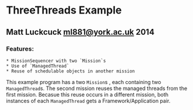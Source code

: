 ThreeThreads Example
 =======

Matt Luckcuck <ml881@york.ac.uk> 2014
-----------------------------------

### Features:
	* MissionSequencer with two `Mission`s
	* Use of `ManagedThread`
	* Reuse of schedulable objects in another mission


This example program has a two `Mission`s , each containing two `ManagedThread`s. The second mission reuses the managed threads from the first mission. Becasue this reuse occurs in a different mission, both instances of each `ManagedThread` gets a Framework/Application pair.


